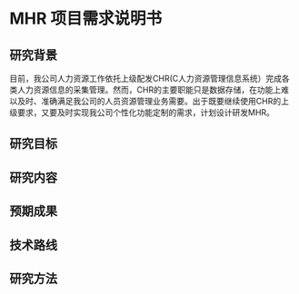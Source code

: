 # MHR 项目需求说明书

## 研究背景
目前，我公司人力资源工作依托上级配发CHR(C人力资源管理信息系统）完成各类人力资源信息的采集管理。然而，CHR的主要职能只是数据存储，在功能上难以及时、准确满足我公司的人员资源管理业务需要。出于既要继续使用CHR的上级要求，又要及时实现我公司个性化功能定制的需求，计划设计研发MHR。
## 研究目标

## 研究内容
 
## 预期成果
## 技术路线
## 研究方法